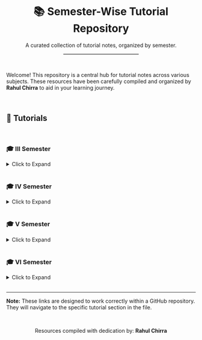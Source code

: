 <div align="center">
  <h1>📚 Semester-Wise Tutorial Repository</h1>
  <p>A curated collection of tutorial notes, organized by semester.</p>
  <hr style="width:200px;border:1px solid #ddd;"/>
</div>

<br>

Welcome! This repository is a central hub for tutorial notes across various subjects. These resources have been carefully compiled and organized by **Rahul Chirra** to aid in your learning journey.

<br>

## 📖 Tutorials

<br>

### 🎓 III Semester

<details>
  <summary>Click to Expand</summary>
  <ul>
      <li><a href="https://github.com/rahulchirra/SEMESTERS/blob/main/III%20SEMESTER/OPERATING%20SYSTEMS/OS%20%20-%20Tutorial.md"><strong>Operating Systems</strong></a></li>
      <li><a href="https://github.com/rahulchirra/SEMESTERS/blob/main/III%20SEMESTER/DBMS/DBMS%20%20-Tutorial.md"><strong>Data Base Management Systems</strong></a></li>
      <li><a href="https://github.com/rahulchirra/SEMESTERS/blob/main/III%20SEMESTER/PROBABILITY%20AND%20STATISTICS%20/PS%20-Tutorial%20.md"><strong>Probability and Statistics</strong></a></li>
      <li><a href="https://github.com/rahulchirra/SEMESTERS/blob/main/III%20SEMESTER/COMP%20/COMP%20.md"><strong>Computer Organization & Microprocessors</strong></a></li>
  </ul>
</details>

<br>

### 🎓 IV Semester

<details>
  <summary>Click to Expand</summary>
  <ul>
      <li><a href="https://github.com/rahulchirra/SEMESTERS/blob/main/IV%20SEMESTER/DAA/DAA%20-%20Tutorial.md"><strong>Design and Analysis of Algorithms</strong></a></li>
  </ul>
</details>

<br>

### 🎓 V Semester

<details>
  <summary>Click to Expand</summary>
  <ul>
      <li><a href="https://github.com/rahulchirra/SEMESTERS/blob/main/V%20SEMESTER/BIG%20DATA%20ANALYTICS%20/BDA%20-%20tutorial.md"><strong>Big Data Analytics</strong></a></li>
      <li><a href="https://github.com/rahulchirra/SEMESTERS/blob/main/V%20SEMESTER/DATA%20COMMUNICATIONS%20AND%20COMPUTER%20NETWORKS./DCCN%20-%20Tutorial.md"><strong>Data Communications and Computer Networks</strong></a></li>
      <li><a href="https://github.com/rahulchirra/SEMESTERS/blob/main/V%20SEMESTER/ARTIFICIAL%20INTELLIGENCE%20/AI%20-%20Tutorial.md"><strong>Artificial Intelligence</strong></a></li>
       <li><a href="https://github.com/rahulchirra/SEMESTERS/blob/main/V%20SEMESTER/SOFTWARE%20ENGINEERING/SE%20tutorial.md"><strong>Software Engineering</strong></a></li>
  </ul>
</details>

<br>

### 🎓 VI Semester

<details>
  <summary>Click to Expand</summary>
  <ul>
     <li><a href="https://github.com/rahulchirra/SEMESTERS/blob/main/VI%20SEMESTER/CLOUD%20COMPUTING%20/Cloud%20computing%20.md"><strong>Cloud Computing</strong></a></li>
      <li><a href="https://github.com/rahulchirra/SEMESTERS/blob/main/VI%20SEMESTER/DATA%20VISUALIZATION%20TECHNIQUES/DVT%20-tutorial.md"><strong>Data Visualization Techniques</strong></a></li>
      <li><a href="https://github.com/rahulchirra/SEMESTERS/blob/main/VI%20SEMESTER/THEORY%20OF%20COMPUTATION/TOC%20-%20tutorial%20.md"><strong>Theory of Computation</strong></a></li>
       <li><a href="https://github.com/rahulchirra/SEMESTERS/blob/main/VI%20SEMESTER/ENTREPRENEURSHIP%20DEVELOPMENT/ED%20-%20tutorial.md"><strong>Entrepreneurship Development</strong></a></li>
      <li><a href="https://github.com/rahulchirra/SEMESTERS/blob/main/VI%20SEMESTER/MACHINE%20LEARNING%20/ML%20-%20tutorial.md"><strong>Machine Learning</strong></a></li>
      <li><a href="https://github.com/rahulchirra/SEMESTERS/blob/main/VI%20SEMESTER/LOGICAL%20REASONING%20AND%20QUANTITATIVE%20APTITUDE/LRQA%20-%20tutorial.md"><strong>Logical Reasoning and Quantitative Aptitude</strong></a></li>
  </ul>
</details>

<br>

---
**Note:** These links are designed to work correctly within a GitHub repository. They will navigate to the specific tutorial section in the file.

<br>
<div align="center">
    <p>Resources compiled with dedication by: <b>Rahul Chirra</b></p>
</div>
